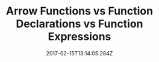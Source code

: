 ---
title: "Arrow Functions vs Function Declarations vs Function Expressions"
date: "2017-02-15T13:14:05.284Z"
layout: post
path: "/arrow-functions-vs-function-declarations-vs-function-expressions/"
---